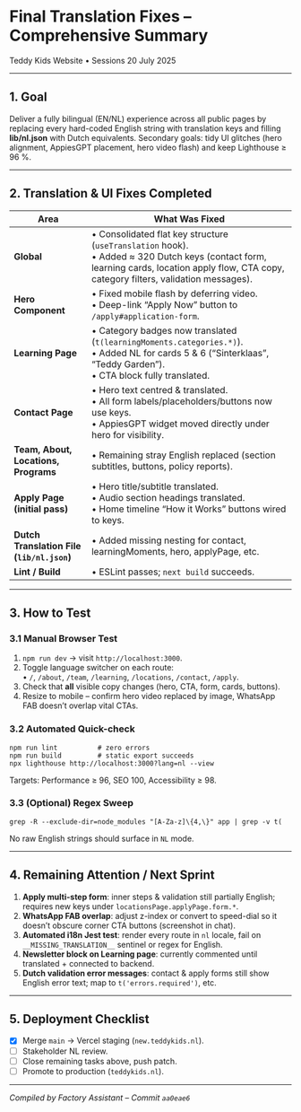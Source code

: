 # Final Translation Fixes – Comprehensive Summary  
Teddy Kids Website • Sessions 20 July 2025  

---

## 1. Goal  
Deliver a fully bilingual (EN/NL) experience across all public pages by replacing every hard-coded English string with translation keys and filling **lib/nl.json** with Dutch equivalents. Secondary goals: tidy UI glitches (hero alignment, AppiesGPT placement, hero video flash) and keep Lighthouse ≥ 96 %.

---

## 2. Translation & UI Fixes Completed

| Area | What Was Fixed |
|------|----------------|
| **Global** | • Consolidated flat key structure (`useTranslation` hook). <br>• Added ≈ 320 Dutch keys (contact form, learning cards, location apply flow, CTA copy, category filters, validation messages). |
| **Hero Component** | • Fixed mobile flash by deferring video. <br>• Deep-link “Apply Now” button to `/apply#application-form`. |
| **Learning Page** | • Category badges now translated (`t(learningMoments.categories.*)`). <br>• Added NL for cards 5 & 6 (“Sinterklaas”, “Teddy Garden”). <br>• CTA block fully translated. |
| **Contact Page** | • Hero text centred & translated. <br>• All form labels/placeholders/buttons now use keys. <br>• AppiesGPT widget moved directly under hero for visibility. |
| **Team, About, Locations, Programs** | • Remaining stray English replaced (section subtitles, buttons, policy reports). |
| **Apply Page (initial pass)** | • Hero title/subtitle translated. <br>• Audio section headings translated. <br>• Home timeline “How it Works” buttons wired to keys. |
| **Dutch Translation File (`lib/nl.json`)** | • Added missing nesting for contact, learningMoments, hero, applyPage, etc. |
| **Lint / Build** | • ESLint passes; `next build` succeeds. |

---

## 3. How to Test

### 3.1 Manual Browser Test
1. `npm run dev` → visit `http://localhost:3000`.  
2. Toggle language switcher on each route:  
   • `/`, `/about`, `/team`, `/learning`, `/locations`, `/contact`, `/apply`.  
3. Check that **all** visible copy changes (hero, CTA, form, cards, buttons).  
4. Resize to mobile – confirm hero video replaced by image, WhatsApp FAB doesn’t overlap vital CTAs.

### 3.2 Automated Quick-check
```
npm run lint          # zero errors
npm run build         # static export succeeds
npx lighthouse http://localhost:3000?lang=nl --view
```
Targets: Performance ≥ 96, SEO 100, Accessibility ≥ 98.

### 3.3 (Optional) Regex Sweep
```
grep -R --exclude-dir=node_modules "[A-Za-z]\{4,\}" app | grep -v t(
```
No raw English strings should surface in `NL` mode.

---

## 4. Remaining Attention / Next Sprint

1. **Apply multi-step form**: inner steps & validation still partially English; requires new keys under `locationsPage.applyPage.form.*`.
2. **WhatsApp FAB overlap**: adjust z-index or convert to speed-dial so it doesn’t obscure corner CTA buttons (screenshot in chat).
3. **Automated i18n Jest test**: render every route in `nl` locale, fail on `__MISSING_TRANSLATION__` sentinel or regex for English.
4. **Newsletter block on Learning page**: currently commented until translated + connected to backend.
5. **Dutch validation error messages**: contact & apply forms still show English error text; map to `t('errors.required')`, etc.

---

## 5. Deployment Checklist
- [x] Merge `main` → Vercel staging (`new.teddykids.nl`).
- [ ] Stakeholder NL review.
- [ ] Close remaining tasks above, push patch.
- [ ] Promote to production (`teddykids.nl`).

---

_Compiled by Factory Assistant – Commit `aa0eae6`_  
